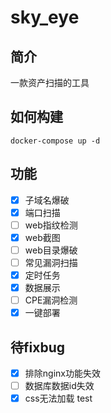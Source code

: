 # sky_eye

## 简介
一款资产扫描的工具

## 如何构建
``` shell
docker-compose up -d
```
## 功能
* [x] 子域名爆破
* [x] 端口扫描
* [ ] web指纹检测
* [x] web截图
* [ ] web目录爆破
* [ ] 常见漏洞扫描
* [x] 定时任务
* [x] 数据展示
* [ ] CPE漏洞检测
* [x] 一键部署

## 待fixbug
* [x] 排除nginx功能失效
* [ ] 数据库数据id失效
* [x] css无法加载
test